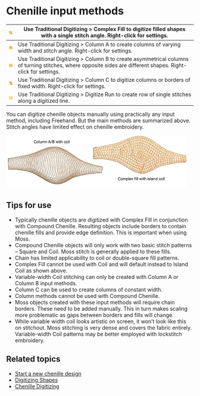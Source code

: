 # Chenille input methods

| ![ComplexFill.png](assets/ComplexFill.png) | Use Traditional Digitizing > Complex Fill to digitize filled shapes with a single stitch angle. Right-click for settings.                                      |
| ------------------------------------------ | -------------------------------------------------------------------------------------------------------------------------------------------------------------- |
| ![InputA.png](assets/InputA.png)           | Use Traditional Digitizing > Column A to create columns of varying width and stitch angle. Right-click for settings.                                           |
| ![InputB.png](assets/InputB.png)           | Use Traditional Digitizing > Column B to create asymmetrical columns of turning stitches, where opposite sides are different shapes. Right-click for settings. |
| ![InputC.png](assets/InputC.png)           | Use Traditional Digitizing > Column C to digitize columns or borders of fixed width. Right-click for settings.                                                 |
| ![Outlines.png](assets/Outlines.png)       | Use Traditional Digitizing > Digitize Run to create row of single stitches along a digitized line.                                                             |

You can digitize chenille objects manually using practically any input method, including Freehand. But the main methods are summarized above. Stitch angles have limited effect on chenille embroidery.

![VariableCoilStitching.png](assets/VariableCoilStitching.png)

## Tips for use

- Typically chenille objects are digitized with Complex Fill in conjunction with Compound Chenille. Resulting objects include borders to contain chenille fills and provide edge definition. This is important when using Moss.
- Compound Chenille objects will only work with two basic stitch patterns – Square and Coil. Moss stitch is generally applied to these fills.
- Chain has limited applicability to coil or double-square fill patterns.
- Complex Fill cannot be used with Coil and will default instead to Island Coil as shown above.
- Variable-width Coil stitching can only be created with Column A or Column B input methods.
- Column C can be used to create columns of constant width.
- Column methods cannot be used with Compound Chenille.
- Moss objects created with these input methods will require chain borders. These need to be added manually. This in turn makes scaling more problematic as gaps between borders and fills will change.
- While variable width coil looks artistic on screen, it won’t look like this on stitchout. Moss stitching is very dense and covers the fabric entirely. Variable-width Coil patterns may be better employed with lockstitch embroidery.

## Related topics

- [Start a new chenille design](Start_a_new_chenille_design)
- [Digitizing Shapes](../../Digitizing/input/Digitizing_Shapes)
- [Chenille Digitizing](../chenille_digitizing/Chenille_Digitizing)
